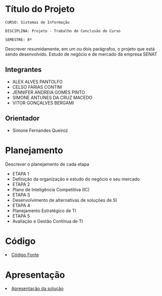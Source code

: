 # Título do Projeto

`CURSO: Sistemas de Informação`

`DISCIPLINA: Projeto - Trabalho de Conclusão de Curso`

`SEMESTRE: 8º`

Descrever resumidamente, em um ou dois parágrafos, o projeto que está sendo desenvolvido.
Estudo de negócio e de mercado da empresa SENAT

## Integrantes

* ALEX ALVES PANTOLFO
* CELSO FARIAS CONTIM
* JENNIFER ANDREIA GOMES PINTO
* SIMONE ANTUNES DA CRUZ MACEDO
* VITOR GONÇALVES BERGAMI



## Orientador

* Simone Fernandes Queiroz

# Planejamento

Descrever o planejamento de cada etapa       
* ETAPA 1
* Definição da organização e estudo do negócio e seu mercado
* ETAPA 2
* Plano de Inteligência Competitiva (IC)
* ETAPA 3
* Desenvolvimento de alternativas de soluções de SI
* ETAPA 4
* Planejamento Estratégico de TI
* ETAPA 5
* Avaliação e Gestão Contínua de TI

# Código

<li><a href="src/README.md"> Código Fonte</a></li>

# Apresentação

<li><a href="presentation/README.md"> Apresentação da solução</a></li>
